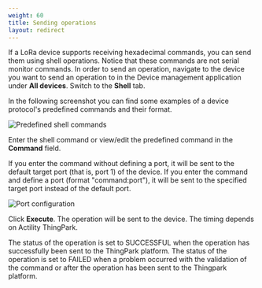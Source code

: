 ```yaml
---
weight: 60
title: Sending operations
layout: redirect
---
```



If a LoRa device supports receiving hexadecimal commands, you can send them using shell operations. Notice that these commands are not serial monitor commands.
In order to send an operation, navigate to the device you want to send an operation to in the Device management application under **All devices**. Switch to the **Shell** tab.

In the following screenshot you can find some examples of a device protocol's predefined commands and their format.

![Predefined shell commands](/images/device-protocols/lora-actility/lora-devices-predefinedshell.png)

Enter the shell command or view/edit the predefined command in the **Command** field.

If you enter the command without defining a port, it will be sent to the default target port (that is, port 1) of the device. If you enter the command and define a port (format "command:port"), it will be sent to the specified target port instead of the default port.

![Port configuration](/images/device-protocols/lora-actility/lora-devices-port.png)

Click **Execute**. The operation will be sent to the device. The timing depends on Actility ThingPark.

The status of the operation is set to SUCCESSFUL when the operation has successfully been sent to the ThingPark platform. The status of the operation is set to FAILED when a problem occurred with the validation of the command or after the operation has been sent to the Thingpark platform.
